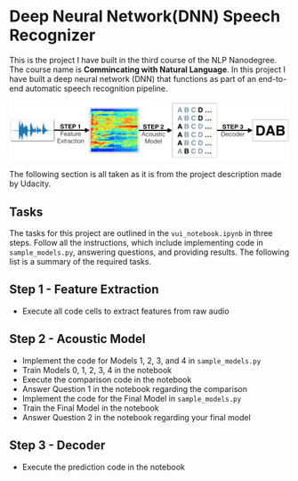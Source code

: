 # Deep Neural Network(DNN) Speech Recognizer

This is the project I have built in the third course of the NLP Nanodegree. The course name is **Commincating with Natural Language**. In this project I have built a deep neural 
network (DNN) that functions as part of an end-to-end automatic speech recognition pipeline.

![](images/pipeline.png)

The following section is all taken as it is from the project description made by Udacity.

## Tasks
The tasks for this project are outlined in the `vui_notebook.ipynb` in three steps. Follow all the instructions, which include implementing code in `sample_models.py`, answering 
questions, and providing results. The following list is a summary of the required tasks.

## Step 1 - Feature Extraction
* Execute all code cells to extract features from raw audio

## Step 2 - Acoustic Model

* Implement the code for Models 1, 2, 3, and 4 in `sample_models.py`
* Train Models 0, 1, 2, 3, 4 in the notebook
* Execute the comparison code in the notebook
* Answer Question 1 in the notebook regarding the comparison
* Implement the code for the Final Model in `sample_models.py`
* Train the Final Model in the notebook
* Answer Question 2 in the notebook regarding your final model

## Step 3 - Decoder

* Execute the prediction code in the notebook

